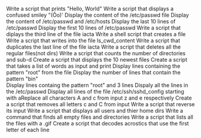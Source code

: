 Write a script that prints "Hello, World"
Write a script that displays a confused smiley "(Ôo)'
Display the content of the  /etc/passwd file
Display the content of /etc/passwd and /etc/hosts
Display the last 10 lines of /etc/passwd
Display the first 10 lines of /etc/passwd
Write a script that diplays the third line of the file iacta
Write a shell script that creates a file
Write a script that writes into the file ls_cwd_content
Write a script that duplicates the last line of the file iacta
Write a script that deletes all the regular files(not dirs)
Write a script that counts the number of directories and sub-d
Create a script that displays the 10 newest files
Create a script that takes a list of words as input and print
Display lines containing the pattern "root" from the file
Display the  number of lines that contain the pattern "bin"  
Display lines containg the pattern "root" and 3 lines
Dispaly all the lines in the /etc/passwd
Display all lines of the file /etc/ssh/sshd_config starting with aReplace all characters A and c from input z and e respectively
Create a script that removes all letters c and C from input
Write a script that reverse its input
Write a script that displays all users and thier home dirs
Write a command that finds all empty files and directories
Write a script that lists all the files with a .gif
Create a script that decodes acrostics that use the first letter of each line
